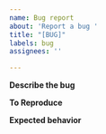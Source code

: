 ```yaml
---
name: Bug report
about: 'Report a bug '
title: "[BUG]"
labels: bug
assignees: ''

---
```


**Describe the bug**


**To Reproduce**


**Expected behavior**
